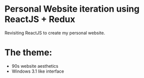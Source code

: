 # Personal Website iteration using ReactJS + Redux

Revisiting ReactJS to create my personal website.

# The theme:

- 90s website aesthetics
- Windows 3.1 like interface
